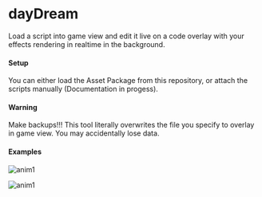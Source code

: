 # dayDream

Load a script into game view and edit it live on a code overlay with your effects rendering in realtime in the background.


#### Setup
You can either load the Asset Package from this repository, or attach the scripts manually (Documentation in progess).


#### Warning
Make backups!!! This tool literally overwrites the file you specify to overlay in game view. You may accidentally lose data.


#### Examples

![anim1](https://github.com/eagleEggs/dayDream/blob/master/Screenshots/dayDreamGif02.gif)

![anim1](https://github.com/eagleEggs/dayDream/blob/master/Screenshots/dayDreamGif03.gif)
